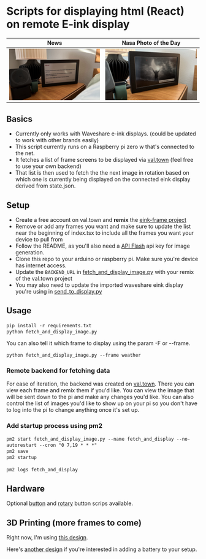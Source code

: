# Scripts for displaying html (React) on remote E-ink display

| News                                                  | Nasa Photo of the Day                                          |
| ----------------------------------------------------- | -------------------------------------------------------------- |
| ![News Example](./hardware/examples/news_bedside.jpg) | ![APOD](./hardware/examples/nasa_photo_of_the_day_bedside.jpg) |

## Basics

- Currently only works with Waveshare e-ink displays. (could be updated to work
  with other brands easily)
- This script currently runs on a Raspberry pi zero w that's connected to the
  net.
- It fetches a list of frame screens to be displayed via
  [val.town](https://www.val.town/x/michaelwschultz/eink-frame) (feel free to use your own backend)
- That list is then used to fetch the the next image in rotation based on which
  one is currently being displayed on the connected eink display derived from
  state.json.


## Setup

- Create a free account on val.town and **remix** the [eink-frame project](https://www.val.town/x/michaelwschultz/eink-frame)
- Remove or add any frames you want and make sure to update the list near the beginning of index.tsx to include all the frames you want your device to pull from
- Follow the README, as you'll also need a [API Flash](https://apiflash.com/) api key for image generation.
- Clone this repo to your arduino or raspberry pi. Make sure you're device has internet access.
- Update the `BACKEND_URL` in [fetch_and_display_image.py](https://github.com/michaelwschultz/eink-frame/blob/main/fetch_and_display_image.py) with your remix of the val.town project
- You may also need to update the imported waveshare eink display you're using in [send_to_display.py](https://github.com/michaelwschultz/eink-frame/blob/main/send_to_display.py)


## Usage

```shell
pip install -r requirements.txt
python fetch_and_display_image.py
```

You can also tell it which frame to display using the param -F or --frame.
```shell
python fetch_and_display_image.py --frame weather
```

### Remote backend for fetching data

For ease of iteration, the backend was created on
[val.town](https://www.val.town/x/michaelwschultz/eink-frame). There you can view
each frame and remix them if you'd like. You can view the image that will be
sent down to the pi and make any changes you'd like. You can also control the
list of images you'd like to show up on your pi so you don't have to log into
the pi to change anything once it's set up.

### Add startup process using pm2

```shell
pm2 start fetch_and_display_image.py --name fetch_and_display --no-autorestart --cron "0 7,19 * * *"
pm2 save
pm2 startup

pm2 logs fetch_and_display
```

## Hardware

Optional [button](./hardware/button.py) and [rotary](./hardware/rotary.py)
button scrips available.

## 3D Printing (more frames to come)

Right now, I'm using
[this design](https://makerworld.com/en/models/787533-waveshare-7-5-inch-e-paper-case#profileId-725479).

Here's
[another design](https://www.printables.com/model/219811-waveshare-75-e-paper-case-symmetrical-borders)
if you're interested in adding a battery to your setup.
